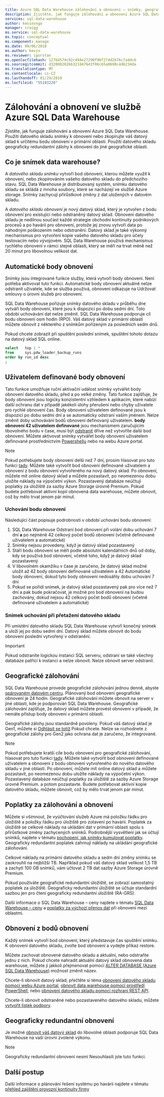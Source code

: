```yaml
---
title: Azure SQL Data Warehouse zálohování a obnovení – snímky, geograficky redundantní | Dokumentace Microsoftu
description: Zjistěte, jak funguje zálohování a obnovení Azure SQL Data Warehouse. Zálohy datového skladu použít k obnovení svého datového skladu do bodu obnovení v primární oblasti. Použijte geograficky redundantní zálohy k obnovení do jiné geografické oblasti.
services: sql-data-warehouse
author: kevinvngo
manager: craigg
ms.service: sql-data-warehouse
ms.topic: conceptual
ms.component: manage
ms.date: 09/06/2018
ms.author: kevin
ms.reviewer: igorstan
ms.openlocfilehash: 12764574c92c494e27290f98f274d2b76c7a4dc6
ms.sourcegitcommit: d3200828266321847643f06c65a0698c4d6234da
ms.translationtype: MT
ms.contentlocale: cs-CZ
ms.lasthandoff: 01/29/2019
ms.locfileid: "55183220"
---
```

# <a name="backup-and-restore-in-azure-sql-data-warehouse"></a>Zálohování a obnovení ve službě Azure SQL Data Warehouse
Zjistěte, jak funguje zálohování a obnovení Azure SQL Data Warehouse. Použití datového skladu snímky k obnovení nebo zkopírujte váš datový sklad k určitému bodu obnovení v primární oblasti. Použití datového skladu geograficky redundantní zálohy k obnovení do jiné geografické oblasti. 

## <a name="what-is-a-data-warehouse-snapshot"></a>Co je snímek data warehouse?
A *datového skladu snímku* vytvoří bod obnovení, kterou můžete využít k obnovení, nebo zkopírováním vašeho datového skladu do předchozího stavu.  SQL Data Warehouse je distribuovaný systém, snímku datového skladu se skládá z mnoha soubory, které se nacházejí ve službě Azure storage. Snímky zachycují přírůstkové změny z dat uložených v datovém skladu.

A *datového skladu obnovení* je nový datový sklad, který je vytvořen z bodu obnovení pro existující nebo odstraněný datový sklad. Obnovení datového skladu je nedílnou součást každé strategie obchodní kontinuity podnikových procesů a po havárii pro obnovení, protože jej znovu vytvoří data po náhodným poškozením nebo odstranění. Datový sklad je také výkonný mechanismus pro vytvoření kopie vašeho datového skladu pro účely testovacím nebo vývojovém.  SQL Data Warehouse používá mechanismus rychlého obnovení v rámci stejné oblasti, který se měří na trvat méně než 20 minut pro libovolnou velikost dat. 

## <a name="automatic-restore-points"></a>Automatické body obnovení
Snímky jsou integrované funkce služby, která vytvoří body obnovení. Není potřeba aktivovat tuto funkci. Automatické body obnovení aktuálně nelze odstranit uživatele, kde se služba používá, obnovení odkazuje na Udržovat smlouvy o úrovni služeb pro obnovení.

SQL Data Warehouse pořizuje snímky datového skladu v průběhu dne vytváří body obnovení, které jsou k dispozici po dobu sedmi dní. Toto období uchovávání dat nelze změnit. SQL Data Warehouse podporuje cíl bodu obnovení osm hodin (RPO). Váš datový sklad v primární oblasti můžete obnovit z některého z snímkům pořízeným za posledních sedm dnů.

Pokud chcete zobrazit při spuštění poslední snímek, spuštění tohoto dotazu na datový sklad SQL online. 

```sql
select   top 1 *
from     sys.pdw_loader_backup_runs 
order by run_id desc
;
```

## <a name="user-defined-restore-points"></a>Uživatelem definované body obnovení
Tato funkce umožňuje ruční aktivační událost snímky vytvářet body obnovení datového skladu, před a po velké změny. Tato funkce zajišťuje, že body obnovení jsou logicky konzistentní vzhledem k aplikacím, které nabízí další ochranu dat v případě jakékoli úlohy přerušení nebo chyby uživatele pro rychlé obnovení čas. Body obnovení uživatelem definované jsou k dispozici po dobu sedmi dní a se automaticky odstraní vaším jménem. Nelze změnit doby uchovávání bodů obnovení definovaný uživatelem. **body obnovení 42 uživatelem definované** jsou mechanismem zaručujícím libovolného bodu v čase, musí být [odstranit](https://go.microsoft.com/fwlink/?linkid=875299) dříve než vytvoříte další bod obnovení. Můžete aktivovat snímky vytvářet body obnovení uživatelem definované prostřednictvím [Powershellu](https://docs.microsoft.com/powershell/module/azurerm.sql/new-azurermsqldatabaserestorepoint?view=azurermps-6.2.0#examples) nebo na webu Azure portal.


> [!NOTE]
> Pokud potřebujete body obnovení delší než 7 dní, prosím hlasovat pro tuto funkci [tady](https://feedback.azure.com/forums/307516-sql-data-warehouse/suggestions/35114410-user-defined-retention-periods-for-restore-points). Můžete také vytvořit bod obnovení definované uživatelem a obnovení z bodu obnovení vytvořeného na nový datový sklad. Po obnovení, můžete mít online datový sklad a můžete pozastavit, po neomezenou dobu uložíte náklady na výpočetní výkon. Pozastavený databáze neúčtují poplatky za úložiště za sazby Azure Storage úrovně Premium. Pokud budete potřebovat aktivní kopií obnovená data warehouse, můžete obnovit, což by mělo trvat jenom pár minut.
>

### <a name="restore-point-retention"></a>Uchování bodu obnovení
Následující část popisuje podrobnosti v období uchování bodu obnovení:
1. SQL Data Warehouse Odstraní bod obnovení při volání dobu uchování 7 dní **a** po nejméně 42 celkový počet bodů obnovení (včetně definované uživatelem a automatické)
2. Snímky nejsou provedeny, když je datový sklad pozastavený
3. Stáří bodu obnovení se měří podle absolutní kalendářních dnů od doby, kdy se používá bod obnovení, včetně toho, když je datový sklad pozastavený
4. V libovolném okamžiku v čase je zaručeno, že datový sklad možné uložit až 42 body obnovení definované uživatelem a 42 Automatické body obnovení, dokud tyto body obnovení nedosáhly dobu uchování 7 dní
5. Pokud se pořídí snímek, je datový sklad pozastavený pak pro více než 7 dní a pak bude pokračovat, je možné pro bod obnovení na budou zachovány, dokud nejsou 42 celkový počet bodů obnovení (včetně definované uživatelem a automatické)

### <a name="snapshot-retention-when-a-data-warehouse-is-dropped"></a>Snímek uchování při přetažení datového skladu
Při umístění datového skladu SQL Data Warehouse vytvoří konečný snímek a uloží jej po dobu sedmi dní. Datový sklad můžete obnovit do bodu obnovení poslední vytvořený v odstranění. 

> [!IMPORTANT]
> Pokud odstraníte logickou instanci SQL serveru, odstraní se také všechny databáze patřící k instanci a nelze obnovit. Nelze obnovit server odstranil.
>

## <a name="geo-backups"></a>Geografické zálohování
SQL Data Warehouse provede geografické zálohování jednou denně, abyste [spárovaném datovém centru](../best-practices-availability-paired-regions.md). Plánovaný bod obnovení geografické obnovení je 24 hodin. Geografické zálohování můžete obnovit na server v jiné oblasti, kde je podporován SQL Data Warehouse. Geografické zálohování zajišťuje, že datový sklad můžete provést obnovení v případě, že nemáte přístup body obnovení v primární oblasti.

Geografické zálohy jsou standardně povoleny. Pokud váš datový sklad je Gen1, můžete si [Odhlásit se totiž](/powershell/module/azurerm.sql/set-azurermsqldatabasegeobackuppolicy) Pokud chcete. Nelze se rozhodnete z geografické zálohy pro Gen2 jako ochrana dat je zaručeno, že integrované.

> [!NOTE]
> Pokud potřebujete kratší cíle bodu obnovení pro geografické zálohování, hlasovat pro tuto funkci [tady](https://feedback.azure.com/forums/307516-sql-data-warehouse). Můžete také vytvořit bod obnovení definované uživatelem a obnovení z bodu obnovení vytvořeného do nového datového skladu v jiné oblasti. Po obnovení, můžete mít online datový sklad a můžete pozastavit, po neomezenou dobu uložíte náklady na výpočetní výkon. Pozastavený databáze neúčtují poplatky za úložiště za sazby Azure Storage úrovně Premium. a potom pozastavte.<!-- should this be removed or is something missing? --> Budete potřebovat aktivní kopie datového skladu, můžete obnovit, což by mělo trvat jenom pár minut.
>


## <a name="backup-and-restore-costs"></a>Poplatky za zálohování a obnovení
Můžete si všimnout, že vyúčtování služeb Azure má položku řádku pro úložiště a položky řádku pro úložiště pro zotavení po havárii. Poplatek za úložiště se celkové náklady na ukládání dat v primární oblasti spolu s přírůstkové změny zachycených snímků. Podrobnější vysvětlení jak se účtují snímků, najdete v tématu [pochopení, jak snímky kumulovat poplatky](https://docs.microsoft.com/rest/api/storageservices/Understanding-How-Snapshots-Accrue-Charges?redirectedfrom=MSDN#snapshot-billing-scenarios). Geograficky redundantní poplatek zahrnují náklady na ukládání geografické zálohování.  

Celkové náklady na primární datového skladu a sedm dní změny snímku se zaokrouhlí na nejbližší TB. Například pokud váš datový sklad velikost 1,5 TB a zachytí 100 GB snímků, vám účtovat 2 TB dat sazby Azure Storage úrovně Premium. 

Pokud používáte geografické redundantní úložiště, se zobrazí samostatný poplatek za úložiště. Geograficky redundantní úložiště se účtuje standardní sazbou jen pro čtení geograficky redundantní úložiště (RA-GRS).

Další informace o SQL Data Warehouse – ceny najdete v tématu [SQL Data Warehouse – ceny](https://azure.microsoft.com/pricing/details/sql-data-warehouse/) a [poplatky za výchozí přenos dat](https://azure.microsoft.com/pricing/details/bandwidth/) při obnovení mezi oblastmi.

## <a name="restoring-from-restore-points"></a>Obnovení z bodů obnovení
Každý snímek vytvoří bod obnovení, který představuje čas spuštění snímku. K obnovení datového skladu, zvolte bod obnovení a vydejte příkaz restore.  

Můžete zachovat obnovené datového skladu a aktuální, nebo odstraňte jednu z nich. Pokud chcete nahradit aktuální datový sklad obnovená data warehouse, můžete ji jakkoli přejmenovat pomocí [ALTER DATABASE (Azure SQL Data Warehouse)](/sql/t-sql/statements/alter-database-azure-sql-data-warehouse) možnost změnit název. 

Chcete-li obnovit datový sklad, přečtěte si téma [obnovení datového skladu pomocí webu Azure portal](sql-data-warehouse-restore-database-portal.md), [obnovit data warehouse pomocí prostředí PowerShell](sql-data-warehouse-restore-database-powershell.md), nebo [obnovení datového skladu pomocí rozhraní REST API](sql-data-warehouse-restore-database-rest-api.md).

Chcete-li obnovit odstraněné nebo pozastaveného datového skladu, můžete [vytvořit lístek podpory](sql-data-warehouse-get-started-create-support-ticket.md). 


## <a name="geo-redundant-restore"></a>Geograficky redundantní obnovení
Je možné [obnovit váš datový sklad](https://docs.microsoft.com/azure/sql-data-warehouse/sql-data-warehouse-restore-database-powershell#restore-from-an-azure-geographical-region) do libovolné oblasti podporuje SQL Data Warehouse na vaší úrovni zvolené výkonu. 

> [!NOTE]
> Geograficky redundantní obnovení nesmí Nesouhlasili jste tuto funkci.
>

## <a name="next-steps"></a>Další postup
Další informace o plánování řešení systému po havárii najdete v tématu [přehled zajištění provozní kontinuity firmy](../sql-database/sql-database-business-continuity.md)
